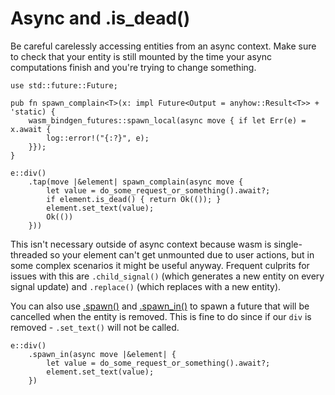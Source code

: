 # Async and .is_dead()

Be careful carelessly accessing entities from an async context. Make sure to check that your entity is still mounted by the time your async computations finish and you're trying to change something.

```rust,noplaypen
use std::future::Future;

pub fn spawn_complain<T>(x: impl Future<Output = anyhow::Result<T>> + 'static) {
    wasm_bindgen_futures::spawn_local(async move { if let Err(e) = x.await {
        log::error!("{:?}", e);
    }});
}

e::div()
    .tap(move |&element| spawn_complain(async move {
        let value = do_some_request_or_something().await?;
        if element.is_dead() { return Ok(()); }
        element.set_text(value);
        Ok(())
    }))
```

This isn't necessary outside of async context because wasm is single-threaded so your element can't get unmounted due to user actions, but in some complex scenarios it might be useful anyway. Frequent culprits for issues with this are `.child_signal()` (which generates a new entity on every signal update) and `.replace()` (which replaces with a new entity).

You can also use [.spawn()](https://docs.rs/hobo/latest/hobo/entity/trait.AsEntity.html#method.spawn) and [.spawn_in()](https://docs.rs/hobo/latest/hobo/entity/trait.AsEntity.html#method.spawn_in) to spawn a future that will be cancelled when the entity is removed. This is fine to do since if our `div` is removed - `.set_text()` will not be called.

```rust,noplaypen
e::div()
    .spawn_in(async move |&element| {
        let value = do_some_request_or_something().await?;
        element.set_text(value);
    })
```
